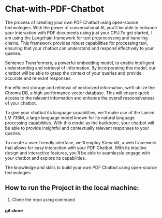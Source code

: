 # Chat-with-PDF-Chatbot
The process of creating your own PDF Chatbot using open-source technologies. With the power of conversational AI, you'll be able to enhance your interaction with PDF documents using just your CPU.To get started, I am using the Langchain framework for text preprocessing and handling chains. This framework provides robust capabilities for processing text, ensuring that your chatbot can understand and respond effectively to your queries.

Sentence Transformers, a powerful embedding model, to enable intelligent understanding and retrieval of information. By incorporating this model, our chatbot will be able to grasp the context of your queries and provide accurate and relevant responses.

For efficient storage and retrieval of vectorized information, we'll utilize the Chroma DB, a high-performance vector database. This will ensure quick access to the relevant information and enhance the overall responsiveness of your chatbot.

To give your chatbot its language capabilities, we'll make use of the Lamini LM 738M, a large language model known for its natural language processing capabilities. With this model as the backbone, your chatbot will be able to provide insightful and contextually relevant responses to your queries.

To create a user-friendly interface, we'll employ Streamlit, a web framework that allows for easy interaction with your PDF Chatbot. With its intuitive design and interactive features, you'll be able to seamlessly engage with your chatbot and explore its capabilities.

The knowledge and skills to build your own PDF Chatbot using open-source technologies

## How to run the Project in the local machine:
1. Clone the repo using command
#### git clone 
